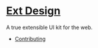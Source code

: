 # [Ext Design](https://ext.design)

A true extensible UI kit for the web.

- [Contributing](.github/CONTRIBUTING.md)

